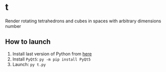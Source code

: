 # t

Render rotating tetrahedrons and cubes in spaces with arbitrary dimensions number

## How to launch

1. Install last version of Python from [here](python.org/)
2. Install `PyQt5`: `py -m pip install PyQt5`
3. Launch: `py t.py`